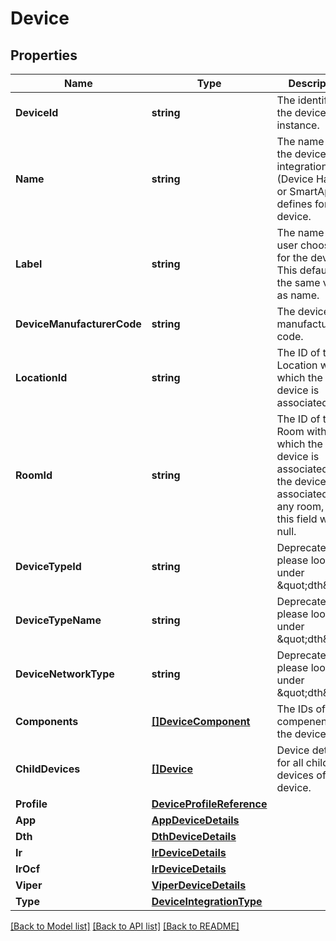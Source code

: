 # Device

## Properties

Name | Type | Description | Notes
------------ | ------------- | ------------- | -------------
**DeviceId** | **string** | The identifier for the device instance. | [optional] 
**Name** | **string** | The name that the device integration (Device Handler or SmartApp) defines for the device. | [optional] 
**Label** | **string** | The name that a user chooses for the device. This defaults to the same value as name. | [optional] 
**DeviceManufacturerCode** | **string** | The device manufacturer code. | [optional] 
**LocationId** | **string** | The ID of the Location with which the device is associated. | [optional] 
**RoomId** | **string** | The ID of the Room with which the device is associated. If the device is not associated with any room, then this field will be null. | [optional] 
**DeviceTypeId** | **string** | Deprecated please look under \&quot;dth\&quot;. | [optional] 
**DeviceTypeName** | **string** | Deprecated please look under \&quot;dth\&quot;. | [optional] 
**DeviceNetworkType** | **string** | Deprecated please look under \&quot;dth\&quot;. | [optional] 
**Components** | [**[]DeviceComponent**](DeviceComponent.md) | The IDs of all compenents on the device. | [optional] 
**ChildDevices** | [**[]Device**](Device.md) | Device details for all child devices of the device. | [optional] 
**Profile** | [**DeviceProfileReference**](DeviceProfileReference.md) |  | [optional] 
**App** | [**AppDeviceDetails**](AppDeviceDetails.md) |  | [optional] 
**Dth** | [**DthDeviceDetails**](DthDeviceDetails.md) |  | [optional] 
**Ir** | [**IrDeviceDetails**](IrDeviceDetails.md) |  | [optional] 
**IrOcf** | [**IrDeviceDetails**](IrDeviceDetails.md) |  | [optional] 
**Viper** | [**ViperDeviceDetails**](ViperDeviceDetails.md) |  | [optional] 
**Type** | [**DeviceIntegrationType**](DeviceIntegrationType.md) |  | [optional] 

[[Back to Model list]](../README.md#documentation-for-models) [[Back to API list]](../README.md#documentation-for-api-endpoints) [[Back to README]](../README.md)


